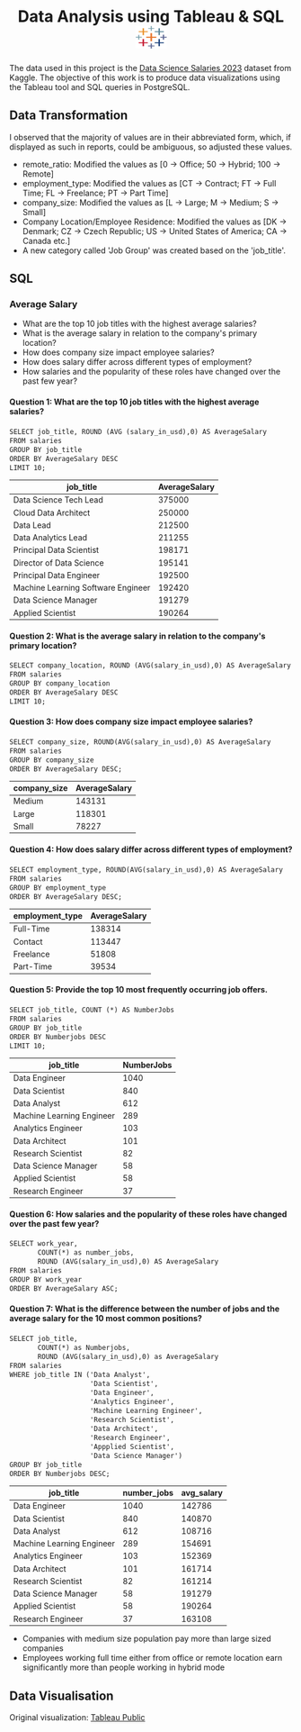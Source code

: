 <h1 align="center">Data Analysis using Tableau & SQL <a href="https://public.tableau.com/app/profile/valentyna.kucheriava/vizzes" target="_blank" rel="noreferrer"> <img src="https://raw.githubusercontent.com/mrankitgupta/mrankitgupta/a768d6bf0a001f03327578ae12f8867e4056cbaf/tableau-software.svg" alt="tableau" width="55" height="40"/> </a> </h1>

The data used in this project is the [Data Science Salaries 2023](https://www.kaggle.com/datasets/arnabchaki/data-science-salaries-2023/data) dataset from Kaggle. The objective of this work is to produce data visualizations using the Tableau tool and SQL queries in PostgreSQL.

## Data Transformation
I observed that the majority of values are in their abbreviated form, which, if displayed as such in reports, could be ambiguous, so adjusted these values.
* remote_ratio: Modified the values as [0 -> Office; 50 -> Hybrid; 100 -> Remote]
* employment_type: Modified the values as [CT -> Contract; FT -> Full Time; FL -> Freelance; PT -> Part Time]
* company_size: Modified the values as [L -> Large; M -> Medium; S -> Small]
* Company Location/Employee Residence: Modified the values as [DK -> Denmark; CZ -> Czech Republic; US -> United States of America; CA -> Canada etc.]
* A new category called 'Job Group' was created based on the 'job_title'.
## SQL
### Average Salary
* What are the top 10 job titles with the highest average salaries?
* What is the average salary in relation to the company's primary location?
* How does company size impact employee salaries?
* How does salary differ across different types of employment?
* How salaries and the popularity of these roles have changed over the past few year?
#### Question 1: What are the top 10 job titles with the highest average salaries?
```
SELECT job_title, ROUND (AVG (salary_in_usd),0) AS AverageSalary
FROM salaries
GROUP BY job_title 
ORDER BY AverageSalary DESC
LIMIT 10;
```
| job_title  | AverageSalary |
| -----------------------------------| ----------------|
|Data Science Tech Lead	         |375000
|Cloud Data Architect	         |250000
|Data Lead	                       |212500
|Data Analytics Lead	                |211255
|Principal Data Scientist	         |198171
|Director of Data Science	         |195141
|Principal Data Engineer	         |192500
|Machine Learning Software Engineer  |192420
|Data Science Manager	         |191279
|Applied Scientist	                |190264

#### Question 2: What is the average salary in relation to the company's primary location?
```
SELECT company_location, ROUND (AVG(salary_in_usd),0) AS AverageSalary
FROM salaries
GROUP BY company_location
ORDER BY AverageSalary DESC
LIMIT 10; 
```

#### Question 3: How does company size impact employee salaries?
```
SELECT company_size, ROUND(AVG(salary_in_usd),0) AS AverageSalary
FROM salaries
GROUP BY company_size
ORDER BY AverageSalary DESC; 
```
| company_size  | AverageSalary |
| -----------------------------------| ----------------|
|Medium       |143131
|Large	       |118301
|Small	       |78227


#### Question 4: How does salary differ across different types of employment?
```
SELECT employment_type, ROUND(AVG(salary_in_usd),0) AS AverageSalary
FROM salaries
GROUP BY employment_type
ORDER BY AverageSalary DESC; 
```
| employment_type  | AverageSalary |
| -----------------------------------| ----------------|
|Full-Time	|138314
|Contact	|113447
|Freelance	|51808
|Part-Time	|39534

#### Question 5: Provide the top 10 most frequently occurring job offers.
```
SELECT job_title, COUNT (*) AS NumberJobs
FROM salaries
GROUP BY job_title
ORDER BY Numberjobs DESC
LIMIT 10;
```
|job_title| NumberJobs |
| -----------------------------------| ----------------|
|Data Engineer	|1040
|Data Scientist	|840
|Data Analyst	|612
|Machine Learning Engineer	|289
|Analytics Engineer	|103
|Data Architect	|101
|Research Scientist	|82
|Data Science Manager	|58
|Applied Scientist	|58
|Research Engineer	|37


#### Question 6: How salaries and the popularity of these roles have changed over the past few year?
```
SELECT work_year, 
       COUNT(*) as number_jobs,
       ROUND (AVG(salary_in_usd),0) AS AverageSalary
FROM salaries
GROUP BY work_year
ORDER BY AverageSalary ASC;

```


#### Question 7: What is the difference between the number of jobs and the average salary for the 10 most common positions?  
```
SELECT job_title,
       COUNT(*) as Numberjobs,
       ROUND (AVG(salary_in_usd),0) as AverageSalary
FROM salaries
WHERE job_title IN ('Data Analyst', 
                    'Data Scientist', 
                    'Data Engineer',
                    'Analytics Engineer',
                    'Machine Learning Engineer', 
                    'Research Scientist', 
                    'Data Architect', 
                    'Research Engineer', 
                    'Appplied Scientist', 
                    'Data Science Manager')
GROUP BY job_title
ORDER BY Numberjobs DESC;
```

| job_title  | number_jobs | avg_salary |
| ------------------------- | --------- | ---------------|
| Data Engineer             | 1040      | 142786         |
| Data Scientist            | 840       | 140870         |
| Data Analyst              | 612       | 108716         |
| Machine Learning Engineer | 289       | 154691         |
| Analytics Engineer        | 103       | 152369         |
| Data Architect            | 101       | 161714         |
| Research Scientist        | 82        | 161214         |
| Data Science Manager      | 58        | 191279         |
| Applied Scientist         | 58        | 190264         |
| Research Engineer         | 37        | 163108         |


* Companies with medium size population pay more than large sized companies
* Employees working full time either from office or remote location earn significantly more than people working in hybrid mode

## Data Visualisation 

Original visualization: [Tableau Public](https://public.tableau.com/app/profile/valentyna.kucheriava/vizzes) 



